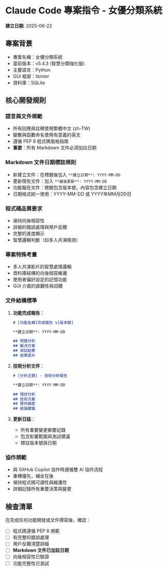# Claude Code 專案指令 - 女優分類系統

**建立日期**: 2025-06-22

## 專案背景
- 專案名稱：女優分類系統
- 當前版本：v5.4.3 (智慧分類強化版)
- 主要語言：Python
- GUI 框架：tkinter
- 資料庫：SQLite

## 核心開發規則

### 語言與文件規範
- 所有回應與註釋使用繁體中文 (zh-TW)
- 變數與函數命名使用有意義的英文
- 遵循 PEP 8 程式碼風格指南
- **重要**：所有 Markdown 文件必須加註日期

### Markdown 文件日期標註規則
- 新建立文件：在標題後加入 `**建立日期**: YYYY-MM-DD`
- 更新現有文件：加入 `**最後更新**: YYYY-MM-DD`
- 功能報告文件：標題包含版本號，內容包含建立日期
- 日期格式統一使用：YYYY-MM-DD 或 YYYY年MM月DD日

### 程式碼品質要求
- 保持向後相容性
- 詳細的錯誤處理與用戶反饋
- 完整的進度顯示
- 智慧邏輯判斷（如多人共演檢測）

### 專案特殊考量
- 多人共演影片的智慧處理邏輯
- 資料庫結構的向後相容維護
- 使用者偏好設定的記憶功能
- GUI 介面的直觀性與回饋

### 文件結構標準
1. **功能完成報告**：
   ```markdown
   # [功能名稱]完成報告 v[版本號]
   
   **建立日期**: YYYY-MM-DD
   
   ## 問題分析
   ## 解決方案
   ## 測試結果
   ## 效果提升
   ```

2. **技術分析文件**：
   ```markdown
   # [分析主題] - 技術分析報告
   
   **建立日期**: YYYY-MM-DD
   
   ## 現狀分析
   ## 技術方案
   ## 實作細節
   ## 結論建議
   ```

3. **更新日誌**：
   - 所有重要變更都要記錄
   - 包含影響範圍與測試建議
   - 標註版本號與日期

### 協作規範
- 與 GitHub Copilot 協作時遵循雙 AI 協作流程
- 重構優先，補全在後
- 保持程式碼可讀性與維護性
- 詳細記錄所有重要決策與變更

## 檢查清單
在完成任何功能開發或文件撰寫後，確認：
- [ ] 程式碼遵循 PEP 8 規範
- [ ] 有完整的錯誤處理
- [ ] 用戶反饋清楚詳細
- [ ] **Markdown 文件已加註日期**
- [ ] 向後相容性已驗證
- [ ] 功能完整性已測試
